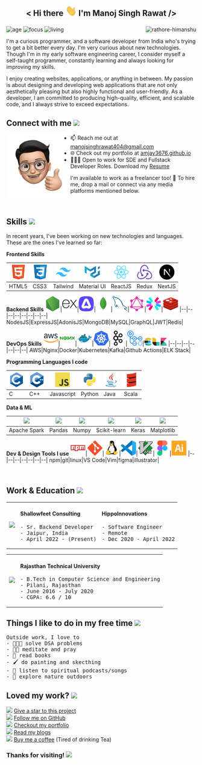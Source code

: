 <!-- <p align="center"> 
    <img width="200" src="assets/images/titleMemoji.png"> 
 </p> -->


<h2 align="center"> 
    < Hi there
    <img src = "https://raw.githubusercontent.com/rathore-himanshu/portfolio/main/images/wave.gif" width = 30px>
    I'm Manoj Singh Rawat />
    <p> </p>
</h2>

<img align="right" src="https://komarev.com/ghpvc/?username=rathore-himanshu&label=Profile%20views&color=0e75b6&style=flat" alt="rathore-himanshu" />

![age](https://img.shields.io/badge/age-26-FFC6C2)
![focus](https://img.shields.io/badge/focus-fullstack-FAE9DA)
![living](https://img.shields.io/badge/living-India-C3E0DD)


<p align="left">I'm a curious programmer, and a software developer from India who's trying to get a bit better every day. I'm very curious about new technologies. Though I'm in my early software engineering career, I consider myself a self-taught programmer, constantly learning and always looking for improving my skills.</p>

<p>I enjoy creating websites, applications, or anything in between. My passion is about designing and developing web applications that are not only aesthetically pleasing but also highly functional and user-friendly. As a developer, I am committed to producing high-quality, efficient, and scalable code, and I always strive to exceed expectations.</p>




## Connect with me <img src="assets/images/Folded Hands Light Skin Tone.png" width="30">

<img width="170" align="left" src="https://raw.githubusercontent.com/rathore-himanshu/portfolio/main/images/profileThumb.png" />

- 📫 Reach me out at <a href="mailto:manojsinghrawat404@gmail.com" target="_blank">manojsinghrawat404@gmail.com</a>
- 🌐 Check out my portfolio at <a href="https://amjay3676.github.io/mywebsite" target="_blank">amjay3676.github.io</a>
- 🧑🏻‍💻 Open to work for SDE and Fullstack Developer Roles. Download my <a href="" target="blank">Resume</a>

<p>I'm available to work as a freelancer too! 🙂 
    To hire me, drop a mail or connect via any media platforms mentioned below.</p>

<br/>




## Skills <img src="assets/images/Rocket.png" width="30">

In recent years, I've been working on new technologies and languages. These are the ones I've learned so far:

**Frontend Skills**

<img title="HTML5" alt="HTML" width="40px" src="https://raw.githubusercontent.com/devicons/devicon/master/icons/html5/html5-original.svg" />|<img title="CSS3" alt="CSS" width="40px" src="https://raw.githubusercontent.com/devicons/devicon/master/icons/css3/css3-original.svg" />|<img title="Tailwind CSS" alt="Tailwind CSS" width="40px" src="https://raw.githubusercontent.com/devicons/devicon/master/icons/tailwindcss/tailwindcss-original.svg" />|<img title="Material UI" alt="Material UI" width="40px" src="https://raw.githubusercontent.com/devicons/devicon/master/icons/materialui/materialui-original.svg" />|<img title="React JS" alt="React JS" width="40px" src="https://github.com/devicons/devicon/blob/master/icons/react/react-original.svg" />|<img title="Redux" alt="Redux" width="40px" src="https://raw.githubusercontent.com/devicons/devicon/master/icons/redux/redux-original.svg" />|<img width="40px" src="https://raw.githubusercontent.com/devicons/devicon/master/icons/nextjs/nextjs-original.svg" />
|--|--|--|--|--|--|--|
HTML5|CSS3|Tailwind|Material UI|ReactJS|Redux|NextJS|

**Backend Skills**
<img width="40px" src="https://raw.githubusercontent.com/devicons/devicon/master/icons/nodejs/nodejs-original.svg" />|<img width="40px" src="https://raw.githubusercontent.com/devicons/devicon/master/icons/express/express-original.svg" />|<img width="40px" src="https://raw.githubusercontent.com/devicons/devicon/master/icons/adonisjs/adonisjs-original.svg" />|<img width="40px" src="https://raw.githubusercontent.com/devicons/devicon/master/icons/mongodb/mongodb-original.svg" />|<img width="40px" src="https://raw.githubusercontent.com/devicons/devicon/master/icons/mysql/mysql-original.svg" />|<img width="40px" src="https://raw.githubusercontent.com/devicons/devicon/master/icons/graphql/graphql-plain.svg" />|<img width="40px" src="https://raw.githubusercontent.com/rathore-himanshu/portfolio/main/images/jwt_logo.svg" />|<img width="40px" src="https://raw.githubusercontent.com/devicons/devicon/master/icons/redis/redis-original.svg"/>
|--|--|--|--|--|--|--|--|
NodesJS|ExpressJS|AdonisJS|MongoDB|MySQL|GraphQL|JWT|Redis|

**DevOps Skills**
<img width="40px" src="https://raw.githubusercontent.com/devicons/devicon/master/icons/amazonwebservices/amazonwebservices-original-wordmark.svg" />|<img width="40px" src="https://raw.githubusercontent.com/devicons/devicon/master/icons/nginx/nginx-original.svg" />|<img width="40px" src="https://raw.githubusercontent.com/devicons/devicon/master/icons/docker/docker-original.svg" />|<img width="40px" src="https://raw.githubusercontent.com/devicons/devicon/master/icons/kubernetes/kubernetes-original.svg" />|<img width="40px" src="https://raw.githubusercontent.com/devicons/devicon/master/icons/apachekafka/apachekafka-original.svg" />|<img width="40px" src="https://raw.githubusercontent.com/devicons/devicon/master/icons/githubactions/githubactions-original.svg" />|<img width="60px" src="https://github.com/rathore-himanshu/raw-images/blob/main/DevIcons/ELK/ELK.png"/>
|--|--|--|--|--|--|--|
AWS|Nginx|Docker|Kubernetes|Kafka|Github Actions|ELK Stack|

**Programming Languages I code**

<img title="C" alt="C" width="40px" src="https://raw.githubusercontent.com/devicons/devicon/master/icons/c/c-original.svg" />|<img title="C++" alt="C++" width="40px" src="https://raw.githubusercontent.com/devicons/devicon/master/icons/cplusplus/cplusplus-original.svg" />|<img title="JavaScript" alt="JavaScript" width="40px" src="https://raw.githubusercontent.com/devicons/devicon/master/icons/javascript/javascript-original.svg" />|<img title="Python" alt="Python" width="40px" src="https://raw.githubusercontent.com/devicons/devicon/master/icons/python/python-original.svg" />|<img title="Java" alt="Java" width="40px" src="https://raw.githubusercontent.com/devicons/devicon/master/icons/java/java-original.svg" />|<img title="Scala" alt="Scala" width="40px" src="https://raw.githubusercontent.com/devicons/devicon/master/icons/scala/scala-original.svg" />
|--|--|--|--|--|--|
C|C++|Javascript|Python|Java|Scala|


**Data & ML**

<img width="40px" src="assets/icons/ApacheSpark.svg" />|<img width="40px" src="assets/icons/pandas.svg" />|<img width="40px" src="assets/icons/numpy.svg" />|<img width="40px" src="assets/icons/Scikit-learn.svg" />|<img width="40px" src="assets/icons/Keras.svg" />|<img width="40px" src="assets/icons/Matplotlib.svg" />
|--|--|--|--|--|--|
Apache Spark|Pandas|Numpy|Scikit-learn|Keras|Matplotlib|

**Dev & Design Tools I use**
<img width="40px" src="https://raw.githubusercontent.com/devicons/devicon/master/icons/npm/npm-original-wordmark.svg" />|<img width="40px" src="https://raw.githubusercontent.com/devicons/devicon/master/icons/git/git-original.svg" />|<img width="40px" src="https://raw.githubusercontent.com/devicons/devicon/master/icons/linux/linux-original.svg" />|<img width="40px" src="https://raw.githubusercontent.com/devicons/devicon/master/icons/vscode/vscode-original.svg" />|<img width="40px" src="https://raw.githubusercontent.com/devicons/devicon/master/icons/vim/vim-original.svg" />|<img width="40px" src="https://raw.githubusercontent.com/devicons/devicon/master/icons/figma/figma-original.svg" />|<img width="40px" src="https://raw.githubusercontent.com/devicons/devicon/master/icons/illustrator/illustrator-plain.svg" />
|--|--|--|--|--|--|--|
npm|git|linux|VS Code|Vim|figma|illustrator|


<br/>


## Work & Education <img src="assets/images/Comet.png" width="30">

<table align="center">
    <tr>
        <td><img src ="assets/images/Man Technologist Light Skin Tone.png" width="70" ></td>
        <td>
            <h4>Shallowfeet Consulting</h4>
            <pre>- Sr. Backend Developer 
- Jaipur, India 
- April 2022 - (Present)</pre>
        </td>
        <td>
            <h4>HippoInnovations</h4>
            <pre>- Software Engineer
- Remote
- Dec 2020 - April 2022</pre>

</table>
<table align="center">
    <tr>
        <td>
            <img src="assets/images/School.png" width="60">
        </td>
        <td>
            <h4>Rajasthan Technical University</h4>
            <pre>- B.Tech in Computer Science and Engineering
- Pilani, Rajasthan
- June 2016 - July 2020
- CGPA: 6.6 / 10</pre>
        </td>
</table>


  


## Things I like to do in my free time <img src="assets/images/T-Rex.png" width="30">
<pre>Outside work, I love to
- 🧑🏻‍💻 solve DSA problems
- 🙏🏻 meditate and pray
- 📖 read books
- 🖌️ do painting and skecthing
- 🎵 listen to spiritual podcasts/songs
- 🌴 explore nature outdoors</pre>

## Loved my work? <img src="assets/images/Heart on Fire.png" width="30">

<img src="assets/images/Star.png" width="25"/>&nbsp;[Give a star to this project](https://github.com/rathore-himanshu/rathore-himanshu) <br/>
<img src="assets/images/Folded Hands Light Skin Tone.png" width="25"/>&nbsp;[Follow me on GitHub](https://github.com/rathore-himanshu)<br/>
<img src="assets/images/Globe with Meridians.png" width="25"/>&nbsp;[Checkout my portfolio]()<br/>
<img src="assets/images/Writing Hand Light Skin Tone.png" width="25"/>&nbsp;[Read my blogs]()<br/>
<img src="assets/images/Hot Beverage.png" width="25"> [Buy me a coffee](https://www.buymeacoffee.com/himanshurathore) (Tired of drinking Tea)

### Thanks for visiting!&nbsp;<img src="assets/images/Partying Face.png" width="25">
